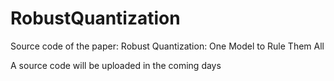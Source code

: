 # RobustQuantization
Source code of the paper: Robust Quantization: One Model to Rule Them All

A source code will be uploaded in the coming days 

